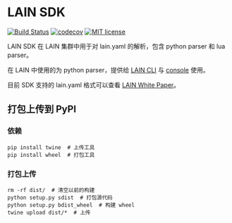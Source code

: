 # LAIN SDK

[![Build Status](https://travis-ci.org/laincloud/lain-sdk.svg?branch=master)](https://travis-ci.org/laincloud/lain-sdk)
[![codecov](https://codecov.io/gh/laincloud/lain-sdk/branch/master/graph/badge.svg)](https://codecov.io/gh/laincloud/lain-sdk)
[![MIT license](https://img.shields.io/github/license/mashape/apistatus.svg)](https://opensource.org/licenses/MIT)

LAIN SDK 在 LAIN 集群中用于对 lain.yaml 的解析，包含 python parser 和 lua parser。

在 LAIN 中使用的为 python parser，提供给 [LAIN CLI](https://github.com/laincloud/lain-cli) 与 [console](https://github.com/laincloud/console) 使用。

目前 SDK 支持的 lain.yaml 格式可以查看 [LAIN White Paper](https://laincloud.gitbooks.io/white-paper/content/usermanual/lainyaml.html)。

## 打包上传到 PyPI

### 依赖

```
pip install twine  # 上传工具
pip install wheel  # 打包工具
```

### 打包上传

```
rm -rf dist/  # 清空以前的构建
python setup.py sdist  # 打包源代码
python setup.py bdist_wheel  # 构建 wheel
twine upload dist/*  # 上传
```
